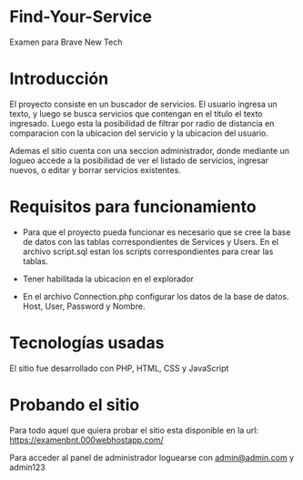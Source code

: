 # Find-Your-Service
Examen para Brave New Tech


# Introducción

El proyecto consiste en un buscador de servicios. El usuario ingresa un texto, y luego se busca servicios que contengan en el titulo
el texto ingresado. Luego esta la posibilidad de filtrar por radio de distancia en comparacion con la ubicacion del servicio y la ubicacion
del usuario.

Ademas el sitio cuenta con una seccion administrador, donde mediante un logueo accede a la posibilidad de ver el listado de servicios, 
ingresar nuevos, o editar y borrar servicios existentes.

# Requisitos para funcionamiento

- Para que el proyecto pueda funcionar es necesario que se cree la base de datos con las tablas correspondientes de Services y Users. En el archivo script.sql estan los scripts correspondientes para crear las tablas.

- Tener habilitada la ubicacion en el explorador

- En el archivo Connection.php configurar los datos de la base de datos. Host, User, Password y Nombre.

# Tecnologías usadas

El sitio fue desarrollado con PHP, HTML, CSS y JavaScript

# Probando el sitio

Para todo aquel que quiera probar el sitio esta disponible en la url: https://examenbnt.000webhostapp.com/

Para acceder al panel de administrador loguearse con admin@admin.com y admin123

